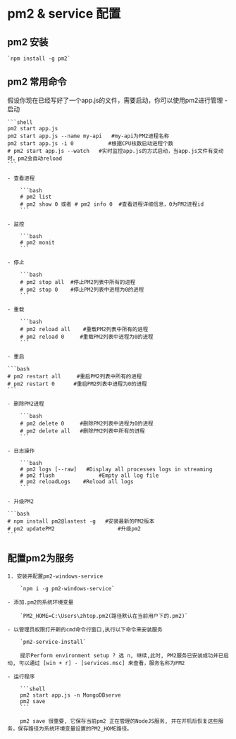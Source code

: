 # pm2 & service 配置

## pm2 安装

    `npm install -g pm2`

## pm2 常用命令

   假设你现在已经写好了一个app.js的文件，需要启动，你可以使用pm2进行管理
    - 启动

    ```shell
    pm2 start app.js
    pm2 start app.js --name my-api   #my-api为PM2进程名称
    pm2 start app.js -i 0           #根据CPU核数启动进程个数
    # pm2 start app.js --watch   #实时监控app.js的方式启动，当app.js文件有变动时，pm2会自动reload
    ```

    - 查看进程

        ```bash
        # pm2 list
        # pm2 show 0 或者 # pm2 info 0  #查看进程详细信息，0为PM2进程id
        ```

    - 监控

        ```bash
        # pm2 monit
        ```

    - 停止

        ```bash
        # pm2 stop all  #停止PM2列表中所有的进程
        # pm2 stop 0    #停止PM2列表中进程为0的进程
        ```

    - 重载

        ```bash
        # pm2 reload all    #重载PM2列表中所有的进程
        # pm2 reload 0     #重载PM2列表中进程为0的进程
        ```

    - 重启

    ```bash
    # pm2 restart all     #重启PM2列表中所有的进程
    # pm2 restart 0      #重启PM2列表中进程为0的进程
    ```

    - 删除PM2进程

        ```bash
        # pm2 delete 0     #删除PM2列表中进程为0的进程
        # pm2 delete all   #删除PM2列表中所有的进程
        ```

    - 日志操作

        ```bash
        # pm2 logs [--raw]   #Display all processes logs in streaming
        # pm2 flush              #Empty all log file
        # pm2 reloadLogs    #Reload all logs
        ```

    - 升级PM2

    ```bash
    # npm install pm2@lastest -g   #安装最新的PM2版本
    # pm2 updatePM2                    #升级pm2
    ```

## 配置pm2为服务

    1. 安装并配置pm2-windows-service

        `npm i -g pm2-windows-service`

    - 添加.pm2的系统环境变量

        `PM2_HOME=C:\Users\zhtop.pm2(路径默认在当前用户下的.pm2)`

    - 以管理员权限打开新的cmd命令行窗口,执行以下命令来安装服务

        `pm2-service-install`

        提示Perform environment setup ? 选 n, 继续,此时, PM2服务已安装成功并已启动, 可以通过 [win + r] - [services.msc] 来查看，服务名称为PM2

    - 运行程序

        ```shell
        pm2 start app.js -n MongoDBserve
        pm2 save
        ```

        pm2 save 很重要, 它保存当前pm2 正在管理的NodeJS服务, 并在开机后恢复这些服务，保存路径为系统环境变量设置的PM2_HOME路径。